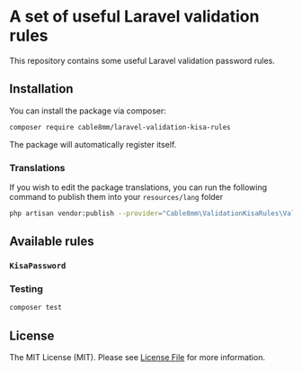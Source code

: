 # A set of useful Laravel validation rules

This repository contains some useful Laravel validation password rules.

## Installation

You can install the package via composer:

```bash
composer require cable8mm/laravel-validation-kisa-rules
```

The package will automatically register itself.

### Translations

If you wish to edit the package translations, you can run the following command to publish them into your `resources/lang` folder

```bash
php artisan vendor:publish --provider="Cable8mm\ValidationKisaRules\ValidationKisaRulesServiceProvider"
```

## Available rules

### `KisaPassword`

### Testing

```bash
composer test
```

## License

The MIT License (MIT). Please see [License File](LICENSE.md) for more information.
